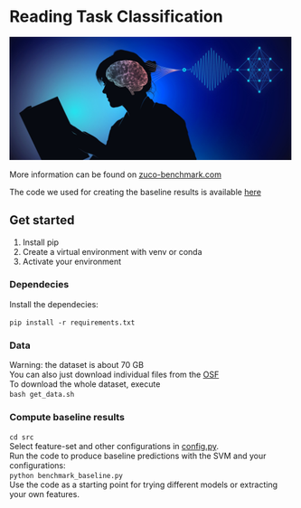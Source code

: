 # Reading Task Classification
<p align="left">
<img src="neuroimage.jpg" width="500" /> 
</p>

More information can be found on [zuco-benchmark.com](https://www.zuco-benchmark.com./)

The code we used for creating the baseline results is available [here](https://github.com/norahollenstein/zuco-benchmark/blob/main/src/benchmark.py)

## Get started

1. Install pip 
2. Create a virtual environment with venv or conda
3. Activate your environment


### Dependecies

Install the dependecies:  

```pip install -r requirements.txt```


### Data

Warning: the dataset is about 70 GB  
You can also just download individual files from the [OSF](https://osf.io/d7frw/)  
To download the whole dataset, execute  
```bash get_data.sh ``` 


### Compute baseline results

```cd src ```  
Select feature-set and other configurations in [config.py](https://github.com/norahollenstein/zuco-benchmark/blob/main/src/config.py).  
Run the code to produce baseline predictions with the SVM and your configurations:    
```python benchmark_baseline.py```  
Use the code as a starting point for trying different models or extracting your own features. 
